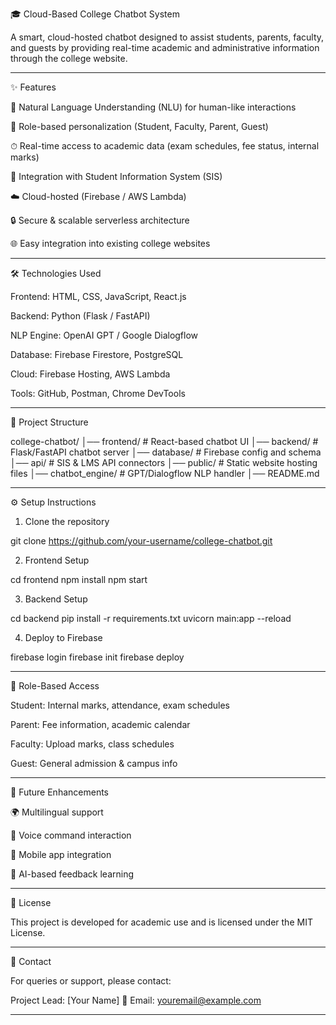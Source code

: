 
🎓 Cloud-Based College Chatbot System

A smart, cloud-hosted chatbot designed to assist students, parents, faculty, and guests by providing real-time academic and administrative information through the college website.

---
✨ Features

🤖 Natural Language Understanding (NLU) for human-like interactions

👥 Role-based personalization (Student, Faculty, Parent, Guest)

⏱ Real-time access to academic data (exam schedules, fee status, internal marks)

🔗 Integration with Student Information System (SIS)

☁️ Cloud-hosted (Firebase / AWS Lambda)

🔒 Secure & scalable serverless architecture

🌐 Easy integration into existing college websites


---

🛠️ Technologies Used

Frontend: HTML, CSS, JavaScript, React.js

Backend: Python (Flask / FastAPI)

NLP Engine: OpenAI GPT / Google Dialogflow

Database: Firebase Firestore, PostgreSQL

Cloud: Firebase Hosting, AWS Lambda

Tools: GitHub, Postman, Chrome DevTools


---

📂 Project Structure

college-chatbot/
│── frontend/          # React-based chatbot UI
│── backend/           # Flask/FastAPI chatbot server
│── database/          # Firebase config and schema
│── api/               # SIS & LMS API connectors
│── public/            # Static website hosting files
│── chatbot_engine/    # GPT/Dialogflow NLP handler
│── README.md


---

⚙️ Setup Instructions

1. Clone the repository

git clone https://github.com/your-username/college-chatbot.git

2. Frontend Setup

cd frontend
npm install
npm start

3. Backend Setup

cd backend
pip install -r requirements.txt
uvicorn main:app --reload

4. Deploy to Firebase

firebase login
firebase init
firebase deploy


---

🔑 Role-Based Access

Student: Internal marks, attendance, exam schedules

Parent: Fee information, academic calendar

Faculty: Upload marks, class schedules

Guest: General admission & campus info



---

🚀 Future Enhancements

🌍 Multilingual support

🎤 Voice command interaction

📱 Mobile app integration

🧠 AI-based feedback learning



---

📜 License

This project is developed for academic use and is licensed under the MIT License.


---

📧 Contact

For queries or support, please contact:

Project Lead: [Your Name]
📩 Email: youremail@example.com


---
